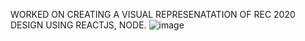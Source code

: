 WORKED ON CREATING A VISUAL REPRESENATATION OF REC 2020 DESIGN USING REACTJS, NODE.
![image](https://user-images.githubusercontent.com/65982074/116714783-16f7c780-a9a4-11eb-9cf8-f623d0725049.png)
